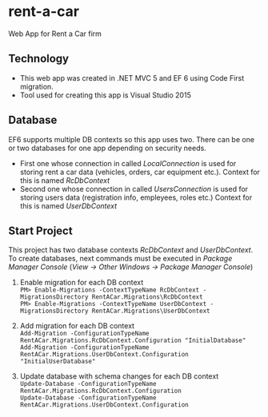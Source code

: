# rent-a-car
Web App for Rent a Car firm

## Technology

 - This web app was created in .NET MVC 5 and EF 6 using Code First migration.
 - Tool used for creating this app is Visual Studio 2015
 
## Database

EF6 supports multiple DB contexts so this app uses two. There can be one or two databases for one app depending on security needs. 
 - First one whose connection in called *LocalConnection* is used for storing rent a car data (vehicles, orders, car equipment etc.). Context for this is named *RcDbContext*
 - Second one whose connection in called *UsersConnection* is used for storing users data (registration info, empleyees, roles etc.)
  Context for this is named *UserDbContext*
  
 ## Start Project
 
 This project has two database contexts *RcDbContext* and *UserDbContext*. To create databases, next commands must be executed in *Package Manager Console* (*View -> Other Windows -> Package Manager Console*)
 
 1. Enable migration for each DB context <br/>
`PM> Enable-Migrations -ContextTypeName RcDbContext -MigrationsDirectory RentACar.Migrations\RcDbContext` <br/>
`PM> Enable-Migrations -ContextTypeName UserDbContext -MigrationsDirectory RentACar.Migrations\UserDbContext` <br/>

2. Add migration for each DB context <br/>
`Add-Migration -ConfigurationTypeName RentACar.Migrations.RcDbContext.Configuration "InitialDatabase"`<br/>
`Add-Migration -ConfigurationTypeName RentACar.Migrations.UserDbContext.Configuration "InitialUserDatabase"`<br/>

3. Update database with schema changes for each DB context <br/>
`Update-Database -ConfigurationTypeName RentACar.Migrations.RcDbContext.Configuration`<br/>
`Update-Database -ConfigurationTypeName RentACar.Migrations.UserDbContext.Configuration`<br/>

